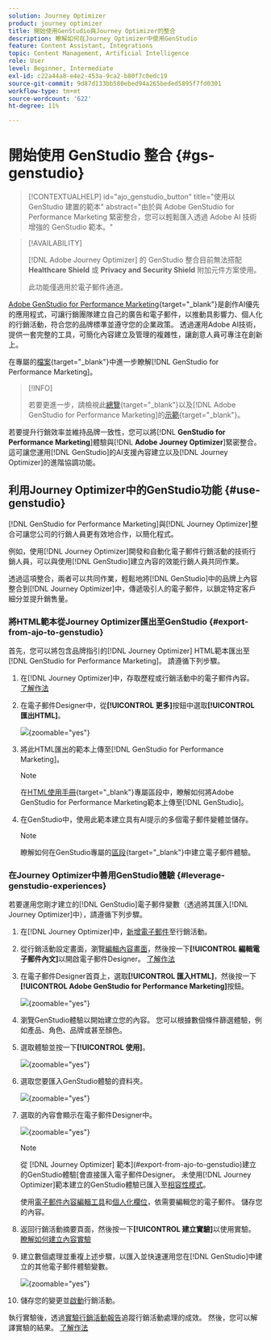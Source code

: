 ```yaml
---
solution: Journey Optimizer
product: journey optimizer
title: 開始使用GenStudio與Journey Optimizer的整合
description: 瞭解如何在Journey Optimizer中使用GenStudio
feature: Content Assistant, Integrations
topic: Content Management, Artificial Intelligence
role: User
level: Beginner, Intermediate
exl-id: c22a44a8-e4e2-453a-9ca2-b80f7c0edc19
source-git-commit: 9d87d133bb580ebed94a265beded5895f7fd0301
workflow-type: tm+mt
source-wordcount: '622'
ht-degree: 11%

---
```


# 開始使用 GenStudio 整合 {#gs-genstudio}

>[!CONTEXTUALHELP]
>id="ajo_genstudio_button"
>title="使用以 GenStudio 建置的範本"
>abstract="由於與 Adobe GenStudio for Performance Marketing 緊密整合，您可以輕鬆匯入透過 Adobe AI 技術增強的 GenStudio 範本。"

>[!AVAILABILITY]
>
>[!DNL Adobe Journey Optimizer] 的 GenStudio 整合目前無法搭配 **Healthcare Shield** 或 **Privacy and Security Shield** 附加元件方案使用。
>
>此功能僅適用於電子郵件通道。

[Adobe GenStudio for Performance Marketing](https://business.adobe.com/products/genstudio-for-performance-marketing.html){target="_blank"}是創作AI優先的應用程式，可讓行銷團隊建立自己的廣告和電子郵件，以推動具影響力、個人化的行銷活動，符合您的品牌標準並遵守您的企業政策。 透過運用Adobe AI技術，提供一套完整的工具，可簡化內容建立及管理的複雜性，讓創意人員可專注在創新上。

在專屬的[檔案](https://experienceleague.adobe.com/zh-hant/docs/genstudio-for-performance-marketing/user-guide/home){target="_blank"}中進一步瞭解[!DNL GenStudio for Performance Marketing]。

>[!INFO]
>
>若要更進一步，請檢視此[總覽](https://business.adobe.com/products/genstudio-for-performance-marketing.html#watch-overview){target="_blank"}以及[!DNL Adobe GenStudio for Performance Marketing]的[示範](https://business.adobe.com/products/genstudio-for-performance-marketing.html#demo){target="_blank"}。

<!--To access the GenStudio integration in [!DNL Adobe Journey Optimizer] feature, users need to be granted the **xxx** permission. [Learn more](../administration/permissions.md)

>[!IMPORTANT]
>
>* Before starting using this capability, read out related [Guardrails and Limitations](#generative-guardrails).-->

若要提升行銷效率並維持品牌一致性，您可以將&#x200B;[!DNL **GenStudio for Performance Marketing**]&#x200B;體驗與&#x200B;[!DNL **Adobe Journey Optimizer**]&#x200B;緊密整合。 這可讓您運用[!DNL GenStudio]的AI支援內容建立以及[!DNL Journey Optimizer]的進階協調功能。

<!--![](../rn/assets/do-not-localize/genstudio.gif)-->

<!--Guardrails and limitations {#genstudio-guardrails}

General guidelines for using the GenStudio integration in [!DNL Adobe Journey Optimizer] for email generation are listed below:

See if guidelines/limitations such as the ones listed [here](gs-generative.md#generative-guardrails) for AI Assistant can apply.

The following limitations apply to GenStudio integration in [!DNL Adobe Journey Optimizer]:-->

## 利用Journey Optimizer中的GenStudio功能 {#use-genstudio}

[!DNL GenStudio for Performance Marketing]與[!DNL Journey Optimizer]整合可讓您公司的行銷人員更有效地合作，以簡化程式。

例如，使用[!DNL Journey Optimizer]開發和自動化電子郵件行銷活動的技術行銷人員，可以與使用[!DNL GenStudio]建立內容的效能行銷人員共同作業。

透過這項整合，兩者可以共同作業，輕鬆地將[!DNL GenStudio]中的品牌上內容整合到[!DNL Journey Optimizer]中，傳遞吸引人的電子郵件，以鎖定特定客戶細分並提升銷售量。

### 將HTML範本從Journey Optimizer匯出至GenStudio {#export-from-ajo-to-genstudio}

首先，您可以將包含品牌指引的[!DNL Journey Optimizer] HTML範本匯出至[!DNL GenStudio for Performance Marketing]。 請遵循下列步驟。

1. 在[!DNL Journey Optimizer]中，存取歷程或行銷活動中的電子郵件內容。 [了解作法](../email/get-started-email-design.md#key-steps)

1. 在電子郵件Designer中，從&#x200B;**[!UICONTROL 更多]**&#x200B;按鈕中選取&#x200B;**[!UICONTROL 匯出HTML]**。

   ![](assets/genstudio-export-template.png){zoomable="yes"}

1. 將此HTML匯出的範本上傳至[!DNL GenStudio for Performance Marketing]。<!--Make sure you detect the fields that the generative AI uses to insert content in order to create an actionable template.-->

   >[!NOTE]
   >
   >在[HTML使用手冊](https://experienceleague.adobe.com/en/docs/genstudio-for-performance-marketing/user-guide/content/templates/use-templates#templates-from-ajo-and-marketo){target="_blank"}專屬區段中，瞭解如何將Adobe GenStudio for Performance Marketing範本上傳至[!DNL GenStudio]。

1. 在GenStudio中，使用此範本建立具有AI提示的多個電子郵件變體並儲存。

   >[!NOTE]
   >
   >瞭解如何在GenStudio專屬的[區段](https://experienceleague.adobe.com/en/docs/genstudio-for-performance-marketing/user-guide/create/create-email-experience){target="_blank"}中建立電子郵件體驗。

### 在Journey Optimizer中善用GenStudio體驗 {#leverage-genstudio-experiences}

若要運用您剛才建立的[!DNL GenStudio]電子郵件變數（透過將其匯入[!DNL Journey Optimizer]中），請遵循下列步驟。

1. 在[!DNL Journey Optimizer]中，[新增電子郵件](../email/create-email.md)至行銷活動。

1. 從行銷活動設定畫面，瀏覽[編輯內容畫面](../email/create-email.md#define-email-content)，然後按一下&#x200B;**[!UICONTROL 編輯電子郵件內文]**&#x200B;以開啟電子郵件Designer。 [了解作法](../email/get-started-email-design.md#key-steps)

1. 在電子郵件Designer首頁上，選取&#x200B;**[!UICONTROL 匯入HTML]**，然後按一下&#x200B;**[!UICONTROL Adobe GenStudio for Performance Marketing]**&#x200B;按鈕。

   ![](assets/genstudio-pem-import-email.png){zoomable="yes"}

1. 瀏覽GenStudio體驗以開始建立您的內容。 您可以根據數個條件篩選體驗，例如產品、角色、品牌或甚至顏色。

   <!--![](assets/genstudio-filter-experiences.png){zoomable="yes"}-->

1. 選取體驗並按一下&#x200B;**[!UICONTROL 使用]**。

   ![](assets/genstudio-use-experience.png){zoomable="yes"}

1. 選取您要匯入GenStudio體驗的資料夾。

   ![](assets/genstudio-choose-destination.png){zoomable="yes"}

1. 選取的內容會顯示在電子郵件Designer中。

   ![](assets/genstudio-email-content.png){zoomable="yes"}

   >[!NOTE]
   >
   >從 [!DNL Journey Optimizer] 範本](#export-from-ajo-to-genstudio)建立的GenStudio體驗[會直接匯入電子郵件Designer。 未使用[!DNL Journey Optimizer]範本建立的GenStudio體驗已匯入至[相容性模式](../email/existing-content.md)。

   使用[電子郵件內容編輯工具](../email/content-from-scratch.md)和[個人化欄位](../personalization/personalize.md)，依需要編輯您的電子郵件。 儲存您的內容。

1. 返回行銷活動摘要頁面，然後按一下&#x200B;**[!UICONTROL 建立實驗]**&#x200B;以使用實驗。 [瞭解如何建立內容實驗](../content-management/content-experiment.md)

   <!--![](assets/genstudio-create-experiment.png){zoomable="yes"}-->

1. 建立數個處理並重複上述步驟，以匯入並快速運用您在[!DNL GenStudio]中建立的其他電子郵件體驗變數。

   ![](assets/genstudio-define-treatments.png){zoomable="yes"}

1. 儲存您的變更並[啟動](../campaigns/review-activate-campaign.md)行銷活動。

執行實驗後，透過[實驗行銷活動報告](../reports/campaign-global-report-cja-experimentation.md)追蹤行銷活動處理的成效。 然後，您可以解譯實驗的結果。 [了解作法](../content-management/get-started-experiment.md#interpret-results)
